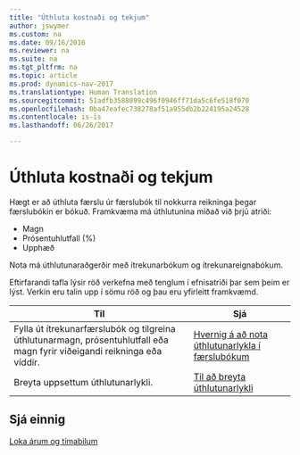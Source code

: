 ```yaml
---
title: "Úthluta kostnaði og tekjum"
author: jswymer
ms.custom: na
ms.date: 09/16/2016
ms.reviewer: na
ms.suite: na
ms.tgt_pltfrm: na
ms.topic: article
ms.prod: dynamics-nav-2017
ms.translationtype: Human Translation
ms.sourcegitcommit: 51adfb3588099c496f0946ff71da5c6fe518f070
ms.openlocfilehash: 0ba47eafec738278af51a955db2b224195a24528
ms.contentlocale: is-is
ms.lasthandoff: 06/26/2017

---
```

# <a name="allocate-costs-and-income"></a>Úthluta kostnaði og tekjum
Hægt er að úthluta færslu úr færslubók til nokkurra reikninga þegar færslubókin er bókuð. Framkvæma má úthlutunina miðað við þrjú atriði:

- Magn
- Prósentuhlutfall (%)
- Upphæð

Nota má úthlutunaraðgerðir með ítrekunarbókum og ítrekunareignabókum.
<!--You can also distribute the cost or revenue of a line to an intercompany partner when you post a sales or purchase document. When you post the document, a line will be posted in your general journal, and a corresponding line will be created in the intercompany outbox.-->

Eftirfarandi tafla lýsir röð verkefna með tenglum í efnisatriði þar sem þeim er lýst. Verkin eru talin upp í sömu röð og þau eru yfirleitt framkvæmd.

|Til |Sjá |
|---|----|
|Fylla út ítrekunarfærslubók og tilgreina úthlutunarmagn, prósentuhlutfall eða magn fyrir viðeigandi reikninga eða víddir.|[Hvernig á að nota úthlutunarlykla í færslubókum](ui-how-use-allocation-keys-general-journals.md)|
|Breyta uppsettum úthlutunarlykli.|[Til að breyta úthlutunarlykli](ui-how-use-allocation-keys-general-journals.md)|

## <a name="see-also"></a>Sjá einnig
[Loka árum og tímabilum](year-close-years-periods.md)

